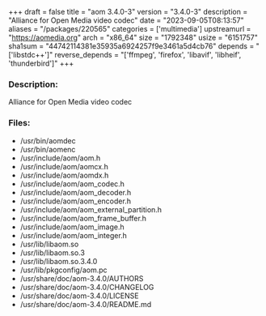 +++
draft = false
title = "aom 3.4.0-3"
version = "3.4.0-3"
description = "Alliance for Open Media video codec"
date = "2023-09-05T08:13:57"
aliases = "/packages/220565"
categories = ['multimedia']
upstreamurl = "https://aomedia.org"
arch = "x86_64"
size = "1792348"
usize = "6151757"
sha1sum = "44742114381e35935a6924257f9e3461a5d4cb76"
depends = "['libstdc++']"
reverse_depends = "['ffmpeg', 'firefox', 'libavif', 'libheif', 'thunderbird']"
+++
### Description: 
Alliance for Open Media video codec

### Files: 
* /usr/bin/aomdec
* /usr/bin/aomenc
* /usr/include/aom/aom.h
* /usr/include/aom/aomcx.h
* /usr/include/aom/aomdx.h
* /usr/include/aom/aom_codec.h
* /usr/include/aom/aom_decoder.h
* /usr/include/aom/aom_encoder.h
* /usr/include/aom/aom_external_partition.h
* /usr/include/aom/aom_frame_buffer.h
* /usr/include/aom/aom_image.h
* /usr/include/aom/aom_integer.h
* /usr/lib/libaom.so
* /usr/lib/libaom.so.3
* /usr/lib/libaom.so.3.4.0
* /usr/lib/pkgconfig/aom.pc
* /usr/share/doc/aom-3.4.0/AUTHORS
* /usr/share/doc/aom-3.4.0/CHANGELOG
* /usr/share/doc/aom-3.4.0/LICENSE
* /usr/share/doc/aom-3.4.0/README.md
